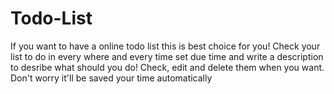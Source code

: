# Todo-List

If you want to have a online todo list this is best choice for you!
Check your list to do in every where and every time
set due time and write a description to desribe what should you do!
Check, edit and delete them when you want. Don't worry it'll be saved your time automatically
